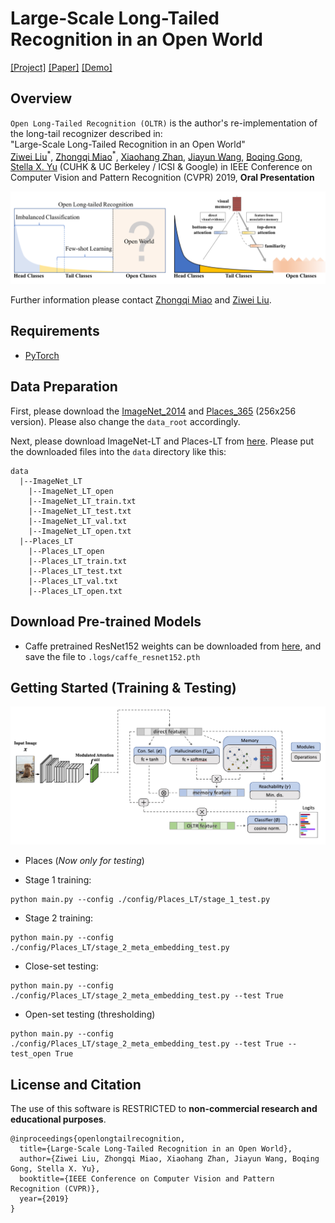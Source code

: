 # Large-Scale Long-Tailed Recognition in an Open World

[[Project]](https://liuziwei7.github.io/projects/LongTail.html) [[Paper]]() [[Demo]]()      

## Overview
`Open Long-Tailed Recognition (OLTR)` is the author's re-implementation of the long-tail recognizer described in:  
"Large-Scale Long-Tailed Recognition in an Open World"   
[Ziwei Liu](https://liuziwei7.github.io/)<sup>\*</sup>, [Zhongqi Miao](https://github.com/zhmiao)<sup>\*</sup>, [Xiaohang Zhan](https://xiaohangzhan.github.io/), [Jiayun Wang](http://pwang.pw/), [Boqing Gong](http://boqinggong.info/), [Stella X. Yu](https://www1.icsi.berkeley.edu/~stellayu/) (CUHK & UC Berkeley / ICSI & Google)
in IEEE Conference on Computer Vision and Pattern Recognition (CVPR) 2019, **Oral Presentation**

<img src='./assets/intro.png' width=800>

Further information please contact [Zhongqi Miao](zhongqi.miao@berkeley.edu) and [Ziwei Liu](https://liuziwei7.github.io/).

## Requirements
* [PyTorch](https://pytorch.org/)

## Data Preparation
First, please download the [ImageNet_2014](http://image-net.org/index) and [Places_365](http://places2.csail.mit.edu/download.html) (256x256 version).
Please also change the `data_root` accordingly.

Next, please download ImageNet-LT and Places-LT from [here](https://drive.google.com/drive/u/1/folders/1j7Nkfe6ZhzKFXePHdsseeeGI877Xu1yf). Please put the downloaded files into the `data` directory like this:
```
data
  |--ImageNet_LT
    |--ImageNet_LT_open
    |--ImageNet_LT_train.txt
    |--ImageNet_LT_test.txt
    |--ImageNet_LT_val.txt
    |--ImageNet_LT_open.txt
  |--Places_LT
    |--Places_LT_open
    |--Places_LT_train.txt
    |--Places_LT_test.txt
    |--Places_LT_val.txt
    |--Places_LT_open.txt
```

## Download Pre-trained Models
* Caffe pretrained ResNet152 weights can be downloaded from [here](https://drive.google.com/uc?export=download&id=0B7fNdx_jAqhtckNGQ2FLd25fa3c), and save the file to `.logs/caffe_resnet152.pth`

## Getting Started (Training & Testing)

<img src='./assets/pipeline.jpg' width=800>

* Places (*Now only for testing*)
- Stage 1 training:
```
python main.py --config ./config/Places_LT/stage_1_test.py
```
- Stage 2 training:
```
python main.py --config ./config/Places_LT/stage_2_meta_embedding_test.py
```
- Close-set testing:
```
python main.py --config ./config/Places_LT/stage_2_meta_embedding_test.py --test True
```
- Open-set testing (thresholding)
```
python main.py --config ./config/Places_LT/stage_2_meta_embedding_test.py --test True --test_open True
```

## License and Citation
The use of this software is RESTRICTED to **non-commercial research and educational purposes**.
```
@inproceedings{openlongtailrecognition,
  title={Large-Scale Long-Tailed Recognition in an Open World},
  author={Ziwei Liu, Zhongqi Miao, Xiaohang Zhan, Jiayun Wang, Boqing Gong, Stella X. Yu},
  booktitle={IEEE Conference on Computer Vision and Pattern Recognition (CVPR)},
  year={2019}
}
```

